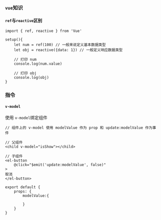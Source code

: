 ### `vue`知识

#### `ref`与`reactive`区别

```
import { ref, reactive } from 'Vue'

setup(){
	let num = ref(100) // 一般来说定义基本数据类型
	let obj = reactive({data: 1}) // 一般定义响应数据类型
	
	// 打印 num
	console.log(num.value)
	
	// 打印 obj
	console.log(obj)
}
```

### 指令

#### `v-model`

使用 `v-model`绑定组件

```
// 组件上的 v-model 使用 modelValue 作为 prop 和 update:modelValue 作为事件

// 父组件
<child v-model="isShow"></child>

// 子组件
<el-button 
	@click="$emit('update:modelValue', false)"
>
取消
</el-button>

export default {
	props: {
		modelValue:{
			
		}
	}
}
```

